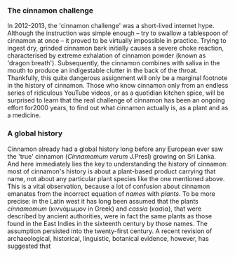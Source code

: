 <param ve-config
	title="Cinnamon: two thousand years of botanical disambiguation"
	banner="https://github.com/JSTOR-Labs/plant-humanities/raw/master/images/cinnamon_banner_image.jpg"
	layout="vtl"
	num-maps="0"
	num-images="0"
	num-specimens="0"
	num-primary-sources="0"
	author="Wouter Klein">

### The cinnamon challenge

In 2012-2013, the 'cinnamon challenge' was a short-lived internet hype. Although the instruction was simple enough – try to swallow a tablespoon of cinnamon at once – it proved to be virtually impossible in practice. Trying to ingest dry, grinded cinnamon bark initially causes a severe choke reaction, characterised by extreme exhalation of cinnamon powder (known as 'dragon breath'). Subsequently, the cinnamon combines with saliva in the mouth to produce an indigestable clutter in the back of the throat. Thankfully, this <span url="https://doi.org/10.1542/peds.2012-3418">quite dangerous assignment</span> will only be a marginal footnote in the history of cinnamon. Those who know cinnamon only from an endless series of ridiculous YouTube videos, or as a quotidian kitchen spice, will be surprised to learn that the real challenge of cinnamon has been an ongoing effort for2000 years, to find out what cinnamon actually is, as a plant and as a medicine.

### A global history

Cinnamon already had a global history long before any European ever saw the 'true' cinnamon (_Cinnamomum verum_ J.Presl) growing on Sri Lanka. And here immediately lies the key to understanding the history of cinnamon: most of cinnamon's history is about a plant-based product carrying that name, not about any particular plant species like the one mentioned above. This is a vital observation, because a lot of confusion about cinnamon emanates from the incorrect equation of _names_ with _plants_. To be more precise: in the Latin west it has long been assumed that the plants _cinnamomum_ (κιννάμωμον in Greek) and _cassia_ (κασία), that were described by ancient authorities, were in fact the same plants as those found in the East Indies in the sixteenth century by those names. The assumption persisted into the twenty-first century. A recent revision of archaeological, historical, linguistic, botanical evidence, however, has suggested that
<!--stackedit_data:
eyJoaXN0b3J5IjpbLTE1MTg2MzM1NDcsMTAzNDY4MzMyNCwtMT
AxMTE4Mjk2NiwtMjEzNTcwMjIyMCwtNzc2NTgwNDIzLDc4NTc5
MzQ0MiwxNzMwMjExNDU2LDcxNzczMDY4MywtMzU3NzA5MjAxLD
E3NjE5MTg3MjUsLTEyMjQ4MTc0NDQsLTEwNjU0OTM3MzQsNDgy
NjI3NzI4LDIwODkzMzc1NDgsLTc5MDI0NDM1MV19
-->